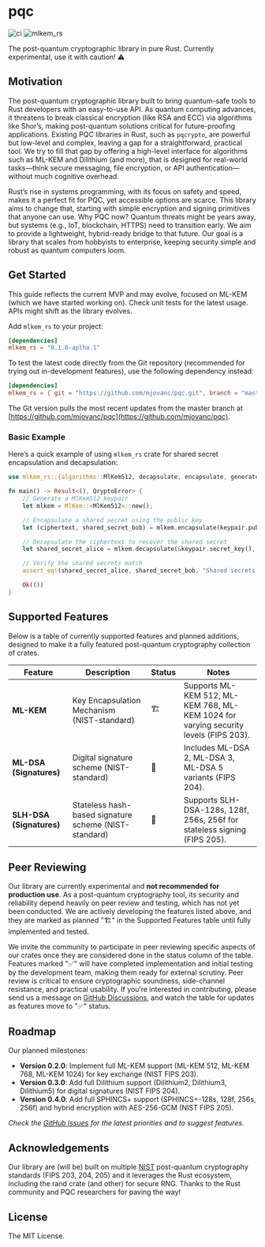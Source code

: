 # pqc

![ci](https://img.shields.io/github/actions/workflow/status/mjovanc/pqc/ci.yml?branch=master)
![mlkem_rs](https://img.shields.io/crates/v/mlkem_rs.svg)

The post-quantum cryptographic library in pure Rust. Currently experimental, use it with caution! ⚠️

## Motivation

The post-quantum cryptographic library built to bring quantum-safe tools to Rust developers with an easy-to-use API. As quantum computing advances, it threatens to break classical encryption (like RSA and ECC) via algorithms like Shor’s, making post-quantum solutions critical for future-proofing applications. Existing PQC libraries in Rust, such as `pqcrypto`, are powerful but low-level and complex, leaving a gap for a straightforward, practical tool. We try to fill that gap by offering a high-level interface for algorithms such as ML-KEM and Dilithium (and more), that is designed for real-world tasks—think secure messaging, file encryption, or API authentication—without much cognitive overhead.

Rust’s rise in systems programming, with its focus on safety and speed, makes it a perfect fit for PQC, yet accessible options are scarce. This library aims to change that, starting with simple encryption and signing primitives that anyone can use. Why PQC now? Quantum threats might be years away, but systems (e.g., IoT, blockchain, HTTPS) need to transition early. We aim to provide a lightweight, hybrid-ready bridge to that future. Our goal is a library that scales from hobbyists to enterprise, keeping security simple and robust as quantum computers loom.

## Get Started

This guide reflects the current MVP and may evolve, focused on ML-KEM (which we have started working on). Check unit tests for the latest usage. APIs might shift as the library evolves.

Add `mlkem_rs` to your project:

```toml
[dependencies]
mlkem_rs = "0.1.0-aplha.1"
```

To test the latest code directly from the Git repository (recommended for trying out in-development features), use the following dependency instead:

```toml
[dependencies]
mlkem_rs = { git = "https://github.com/mjovanc/pqc.git", branch = "master" }
```

The Git version pulls the most recent updates from the master branch at [https://github.com/mjovanc/pqc](https://github.com/mjovanc/pqc).

### Basic Example

Here’s a quick example of using `mlkem_rs` crate for shared secret encapsulation and decapsulation:

```rust
use mlkem_rs::{algorithms::MlKem512, decapsulate, encapsulate, generate_keypair, QryptoError};

fn main() -> Result<(), QryptoError> {
    // Generate a MlKem512 keypair
    let mlkem = MlKem::<MlKem512>::new();

    // Encapsulate a shared secret using the public key
    let (ciphertext, shared_secret_bob) = mlkem.encapsulate(keypair.public_key())?;

    // Decapsulate the ciphertext to recover the shared secret
    let shared_secret_alice = mlkem.decapsulate(&keypair.secret_key(), &ciphertext)?;

    // Verify the shared secrets match
    assert_eq!(shared_secret_alice, shared_secret_bob, "Shared secrets do not match");

    Ok(())
}
```

## Supported Features

Below is a table of currently supported features and planned additions, designed to make it a fully featured post-quantum cryptography collection of crates.

| Feature                    | Description                                              | Status | Notes                                                                                   |
|----------------------------|----------------------------------------------------------|------|-----------------------------------------------------------------------------------------|
| **ML-KEM**            | Key Encapsulation Mechanism (NIST-standard)              | 🏗️ | Supports ML-KEM 512, ML-KEM 768, ML-KEM 1024 for varying security levels (FIPS 203).          |
| **ML-DSA (Signatures)** | Digital signature scheme (NIST-standard)                 | 🚧 | Includes ML-DSA 2, ML-DSA 3, ML-DSA 5 variants (FIPS 204).                        |
| **SLH-DSA (Signatures)**  | Stateless hash-based signature scheme (NIST-standard)    | 🚧 | Supports SLH-DSA-128s, 128f, 256s, 256f for stateless signing (FIPS 205).              |


## Peer Reviewing

Our library are currently experimental and **not recommended for production use**. As a post-quantum cryptography tool, its security and reliability depend heavily on peer review and testing, which has not yet been conducted. We are actively developing the features listed above, and they are marked as planned "🏗️" in the Supported Features table until fully implemented and tested.

We invite the community to participate in peer reviewing specific aspects of our crates once they are considered done in the status column of the table.
Features marked "✅" will have completed implementation and initial testing by the development team, making them ready for external scrutiny.
Peer review is critical to ensure cryptographic soundness, side-channel resistance, and practical usability. If you’re interested in contributing,
please send us a message on [GitHub Discussions](https://github.com/mjovanc/pqc/discussions),
and watch the table for updates as features move to "✅" status.

## Roadmap

Our planned milestones:

- **Version 0.2.0**: Implement full ML-KEM support (ML-KEM 512, ML-KEM 768, ML-KEM 1024) for key exchange (NIST FIPS 203).
- **Version 0.3.0**: Add full Dilithium support (Dilithium2, Dilithium3, Dilithium5) for digital signatures (NIST FIPS 204).
- **Version 0.4.0**: Add full SPHINCS+ support (SPHINCS+-128s, 128f, 256s, 256f) and hybrid encryption with AES-256-GCM (NIST FIPS 205).

_Check the [GitHub Issues](https://github.com/mjovanc/qrypto/issues) for the latest priorities and to suggest features._

## Acknowledgements

Our library are (will be) built on multiple [NIST](https://www.nist.gov) post-quantum cryptography standards (FIPS 203, 204, 205) and it leverages the Rust ecosystem,
including the rand crate (and other) for secure RNG. Thanks to the Rust community and PQC researchers for paving the way!

## License

The MIT License.
